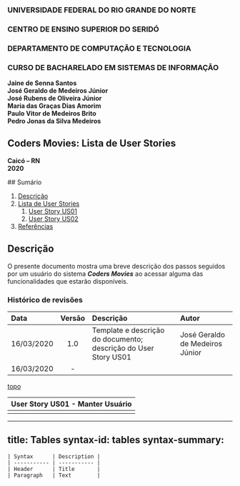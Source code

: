### **UNIVERSIDADE FEDERAL DO RIO GRANDE DO NORTE**

### **CENTRO DE ENSINO SUPERIOR DO SERIDÓ**

### **DEPARTAMENTO DE COMPUTAÇÃO E TECNOLOGIA**

### **CURSO DE BACHARELADO EM SISTEMAS DE INFORMAÇÃO**

**Jaine de Senna Santos**  
**José Geraldo de Medeiros Júnior**  
**José Rubens de Oliveira Júnior**  
**Maria das Graças Dias Amorim**  
**Paulo Vitor de Medeiros Brito**  
**Pedro Jonas da Silva Medeiros**  

## **Coders Movies: Lista de User Stories**

**Caicó – RN**  
**2020**

<div id='sumario'/>
## Sumário

1. [Descrição](#descricao)
2. [Lista de User Stories](#us)
   1. [User Story US01](#us01)
   2. [User Story US02](#us02)
3. [Referências](#referencias)



<div id='descricao'/>

## Descrição

O presente documento mostra uma breve descrição dos passos seguidos por um usuário do sistema ***Coders Movies*** ao acessar alguma das funcionalidades que estarão disponíveis.

### Histórico de revisões

| Data | Versão | Descrição | Autor |
| :--- | :----: | :---------| :---- |
| 16/03/2020 | 1.0 | Template e descrição do documento; descrição do User Story US01 | José Geraldo de Medeiros Júnior |
| 16/03/2020 |  -  |        |      |

[topo](#sumario)

<div id='us'/>



|User Story US01 - Manter Usuário|
|:------------------------------:|
| |

---
title: Tables
syntax-id: tables
syntax-summary:
---

```
| Syntax      | Description |
| ----------- | ----------- |
| Header      | Title       |
| Paragraph   | Text        |
```


<div id='us01'/>


<div id='us02'/>


<div id='referencias'/>
